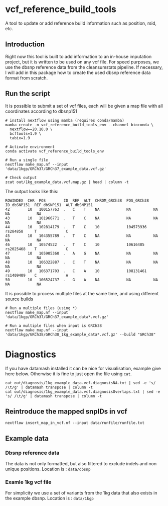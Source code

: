 # vcf_reference_build_tools
A tool to update or add reference build information such as position, rsid, etc.


## Introduction
Right now this tool is built to add information to an in-house imputation project, but it is written to be used on any vcf file. For speed purposes, we use the dbsnp reference data from the cleansumstats pipeline. If necessary, I will add in this package how to create the used dbsnp reference data format from scratch.

## Run the script
It is possible to submit a set of vcf files, each will be given a map file with all coordinates according to dbsnp151

```
# install nextflow using mamba (requires conda/mamba)
mamba create -n vcf_reference_build_tools_env --channel bioconda \
  nextflow==20.10.0 \
  bcftools=1.9 \
  tabix=1.9

# Activate environment
conda activate vcf_reference_build_tools_env

# Run a single file
nextflow make_map.nf --input 'data/1kgp/GRCh37/GRCh37_example_data.vcf.gz'

# Check output
zcat out/1kg_example_data.vcf.map.gz | head | column -t
```

The output looks like this:
```
ROWINDEX  CHR  POS        ID  REF  ALT  CHROM_GRCh38  POS_GRCh38  ID_dbSNP151  REF_dbSNP151  ALT_dbSNP151
42        10   100157763  .   C    T    NA            NA          NA           NA            NA
43        10   101966771  .   T    C    NA            NA          NA           NA            NA
44        10   102814179  .   T    C    10            104573936   rs284858     T             C
45        10   104355789  .   T    C    NA            NA          NA           NA            NA
46        10   10574522   .   T    C    10            10616485    rs2025468    T             C
47        10   105905360  .   A    G    NA            NA          NA           NA            NA
48        10   106322887  .   C    T    NA            NA          NA           NA            NA
49        10   106371703  .   C    A    10            108131461   rs1409409    C             A
50        10   106524737  .   G    A    NA            NA          NA           NA            NA
```

It is possible to process multiple files at the same time, and using different source builds
```
# Run a multiple files (using *)
nextflow make_map.nf --input 'data/1kgp/GRCh37/GRCh37_example_data*.vcf.gz'

# Run a multiple files when input is GRCh38
nextflow make_map.nf --input 'data/1kgp/GRCh38/GRCh38_1kg_example_data*.vcf.gz' --build "GRCh38"
```

# Diagnostics
If you have datamash installed it can be nice for visualisation, example give here below. Otherwise it is fine to just open the file using `cat`.
```
cat out/diagnosis/1kg_example_data.vcf.diagnosisNA.txt | sed -e 's/ /\t/g' | datamash transpose | column -t
cat out/diagnosis/1kg_example_data.vcf.diagnosisOverlaps.txt | sed -e 's/ /\t/g' | datamash transpose | column -t
```

## Reintroduce the mapped snpIDs in vcf
```
nextflow insert_map_in_vcf.nf --input data/runfile/runfile.txt
```

## Example data
### Dbsnp reference data
The data is not only formatted, but also filtered to exclude indels and non unique positions. Location is : `data/dbsnp`


### Examle 1kg vcf file
For simplicity we use a set of variants from the 1kg data that also exists in the example dbsnp. Location is : `data/1kgp`


